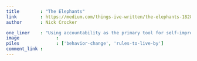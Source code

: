 ```yaml
---
title        : "The Elephants"
link         : https://medium.com/things-ive-written/the-elephants-182870501589
author       : Nick Crocker

one_liner    : "Using accountability as the primary tool for self-improvement is well-articulated here."
image			   : 
piles			   : ['behavior-change', 'rules-to-live-by']
comment_link : 
---
```

